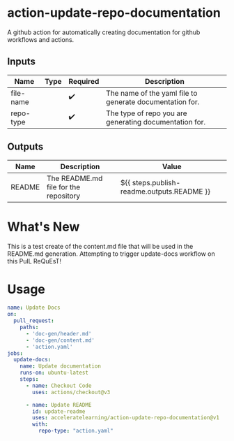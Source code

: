 # action-update-repo-documentation

A github action for automatically creating documentation for github workflows and actions.
## Inputs

| Name | Type | Required | Description |
| ---- | ---- | -------- | ----------- |
| file-name |  | :heavy_check_mark: | The name of the yaml file to generate documentation for. |
| repo-type |  | :heavy_check_mark: | The type of repo you are generating documentation for. |
## Outputs

| Name | Description | Value
| ---- | ----------- | -----
| README | The README.md file for the repository | ${{ steps.publish-readme.outputs.README }}
# What's New

This is a test create of the content.md file that will be used in the README.md generation. Attempting to trigger update-docs workflow on this PulL ReQuEsT!

# Usage

<!-- start usage -->
```yaml
name: Update Docs
on:
  pull_request:
    paths:
      - 'doc-gen/header.md'
      - 'doc-gen/content.md'
      - 'action.yaml'
jobs:
  update-docs:
    name: Update documentation
    runs-on: ubuntu-latest
    steps:
      - name: Checkout Code
        uses: actions/checkout@v3

      - name: Update README
        id: update-readme
        uses: acceleratelearning/action-update-repo-documentation@v1
        with:
          repo-type: "action.yaml"
```
<!-- end usage -->
